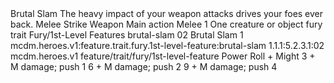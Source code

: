<ability>
  <name>Brutal Slam</name>
  <flavor>The heavy impact of your weapon attacks drives your foes ever back.</flavor>
  <keywords>
    <keyword>Melee</keyword>
    <keyword>Strike</keyword>
    <keyword>Weapon</keyword>
  </keywords>
  <type>Main action</type>
  <distance>Melee 1</distance>
  <target>One creature or object</target>
  <metadata>
    <class>fury</class>
    <feature_type>trait</feature_type>
    <file_dpath>Fury/1st-Level Features</file_dpath>
    <item_id>brutal-slam</item_id>
    <item_index>02</item_index>
    <item_name>Brutal Slam</item_name>
    <level>1</level>
    <scc>mcdm.heroes.v1:feature.trait.fury.1st-level-feature:brutal-slam</scc>
    <scdc>1.1.1:5.2.3.1:02</scdc>
    <source>mcdm.heroes.v1</source>
    <type>feature/trait/fury/1st-level-feature</type>
  </metadata>
  <effects>
    <effect type="roll">
      <roll>Power Roll + Might</roll>
      <t1>3 + M damage; push 1</t1>
      <t2>6 + M damage; push 2</t2>
      <t3>9 + M damage; push 4</t3>
    </effect>
  </effects>
</ability>
